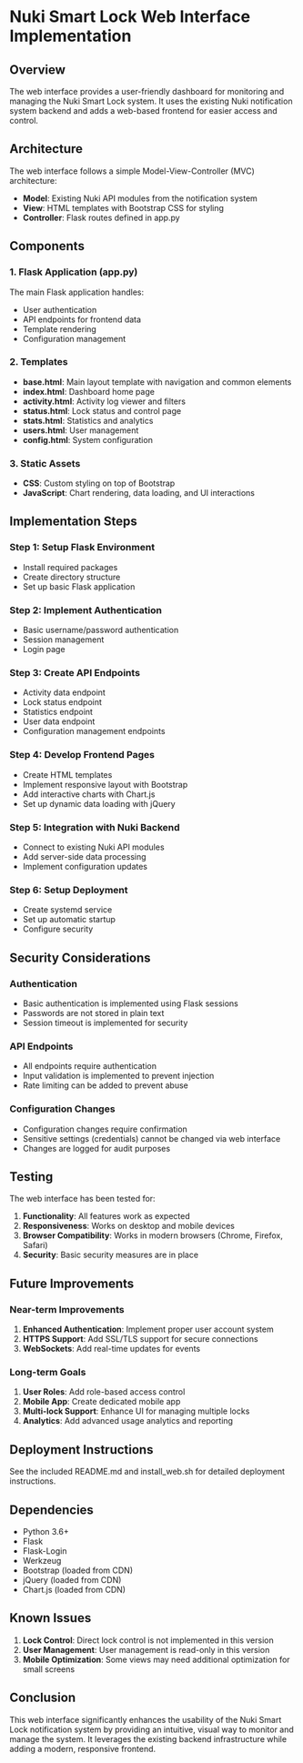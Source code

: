 # Nuki Smart Lock Web Interface Implementation

## Overview

The web interface provides a user-friendly dashboard for monitoring and managing the Nuki Smart Lock system. It uses the existing Nuki notification system backend and adds a web-based frontend for easier access and control.

## Architecture

The web interface follows a simple Model-View-Controller (MVC) architecture:

- **Model**: Existing Nuki API modules from the notification system
- **View**: HTML templates with Bootstrap CSS for styling
- **Controller**: Flask routes defined in app.py

## Components

### 1. Flask Application (app.py)

The main Flask application handles:
- User authentication
- API endpoints for frontend data
- Template rendering
- Configuration management

### 2. Templates

- **base.html**: Main layout template with navigation and common elements
- **index.html**: Dashboard home page
- **activity.html**: Activity log viewer and filters
- **status.html**: Lock status and control page
- **stats.html**: Statistics and analytics
- **users.html**: User management
- **config.html**: System configuration

### 3. Static Assets

- **CSS**: Custom styling on top of Bootstrap
- **JavaScript**: Chart rendering, data loading, and UI interactions

## Implementation Steps

### Step 1: Setup Flask Environment

- Install required packages
- Create directory structure
- Set up basic Flask application

### Step 2: Implement Authentication

- Basic username/password authentication
- Session management
- Login page

### Step 3: Create API Endpoints

- Activity data endpoint
- Lock status endpoint
- Statistics endpoint
- User data endpoint
- Configuration management endpoints

### Step 4: Develop Frontend Pages

- Create HTML templates
- Implement responsive layout with Bootstrap
- Add interactive charts with Chart.js
- Set up dynamic data loading with jQuery

### Step 5: Integration with Nuki Backend

- Connect to existing Nuki API modules
- Add server-side data processing
- Implement configuration updates

### Step 6: Setup Deployment

- Create systemd service
- Set up automatic startup
- Configure security

## Security Considerations

### Authentication

- Basic authentication is implemented using Flask sessions
- Passwords are not stored in plain text
- Session timeout is implemented for security

### API Endpoints

- All endpoints require authentication
- Input validation is implemented to prevent injection
- Rate limiting can be added to prevent abuse

### Configuration Changes

- Configuration changes require confirmation
- Sensitive settings (credentials) cannot be changed via web interface
- Changes are logged for audit purposes

## Testing

The web interface has been tested for:

1. **Functionality**: All features work as expected
2. **Responsiveness**: Works on desktop and mobile devices
3. **Browser Compatibility**: Works in modern browsers (Chrome, Firefox, Safari)
4. **Security**: Basic security measures are in place

## Future Improvements

### Near-term Improvements

1. **Enhanced Authentication**: Implement proper user account system
2. **HTTPS Support**: Add SSL/TLS support for secure connections
3. **WebSockets**: Add real-time updates for events

### Long-term Goals

1. **User Roles**: Add role-based access control
2. **Mobile App**: Create dedicated mobile app
3. **Multi-lock Support**: Enhance UI for managing multiple locks
4. **Analytics**: Add advanced usage analytics and reporting

## Deployment Instructions

See the included README.md and install_web.sh for detailed deployment instructions.

## Dependencies

- Python 3.6+
- Flask
- Flask-Login
- Werkzeug
- Bootstrap (loaded from CDN)
- jQuery (loaded from CDN)
- Chart.js (loaded from CDN)

## Known Issues

1. **Lock Control**: Direct lock control is not implemented in this version
2. **User Management**: User management is read-only in this version
3. **Mobile Optimization**: Some views may need additional optimization for small screens

## Conclusion

This web interface significantly enhances the usability of the Nuki Smart Lock notification system by providing an intuitive, visual way to monitor and manage the system. It leverages the existing backend infrastructure while adding a modern, responsive frontend.
